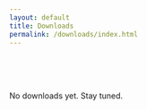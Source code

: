```yaml
---
layout: default
title: Downloads
permalink: /downloads/index.html
---
```



<br/>
<br/>
<br/>

No downloads yet. Stay tuned.
